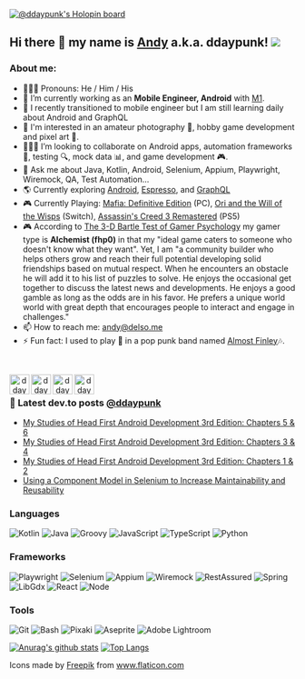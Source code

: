 [![@ddaypunk's Holopin board](https://holopin.io/api/user/board?user=ddaypunk)](https://holopin.io/@ddaypunk)

## Hi there 👋 my name is [Andy](http://andy.delso.dev) a.k.a. ddaypunk! ![](https://visitor-badge.glitch.me/badge?page_id=ddaypunk.ddaypunk)

### About me:
- 👱🏼‍♂️ Pronouns: He / Him / His
- 🔭 I’m currently working as an **Mobile Engineer, Android** with [M1](https://twitter.com/m1finance).
- 🌱 I recently transitioned to mobile engineer but I am still learning daily about Android and GraphQL
- 🧠 I'm interested in an amateur photography 📸, hobby game development and pixel art 👾.
- 👨🏼‍💻 I’m looking to collaborate on Android apps, automation frameworks 🦾, testing 🔍, mock data 📊, and game development 🎮.
- 💬 Ask me about Java, Kotlin, Android, Selenium, Appium, Playwright, Wiremock, QA, Test Automation...
- 🌎 Currently exploring [Android](https://developer.android.com/), [Espresso](https://developer.android.com/training/testing/espresso), and [GraphQL](https://graphql.org/)
- 🎮 Currently Playing: [Mafia: Definitive Edition](https://store.steampowered.com/app/1030840/Mafia_Definitive_Edition/) (PC), [Ori and the Will of the Wisps](https://www.nintendo.com/store/products/ori-and-the-will-of-the-wisps-switch/) (Switch), [Assassin's Creed 3 Remastered](https://store.playstation.com/en-us/product/UP0001-CUSA11711_00-AC3GAMEPS4000001) (PS5)
- 🎮 According to [The 3-D Bartle Test of Gamer Psychology]() my gamer type is **Alchemist (fhp0)** in that my "ideal game caters to someone who doesn't know what they want". Yet, I am "a community builder who helps others grow and reach their full potential developing solid friendships based on mutual respect. When he encounters an obstacle he will add it to his list of puzzles to solve. He enjoys the occasional get together to discuss the latest news and developments. He enjoys a good gamble as long as the odds are in his favor. He prefers a unique world world with great depth that encourages people to interact and engage in challenges."
- 📫 How to reach me: <andy@delso.me>
- ⚡ Fun fact: I used to play 🎸 in a pop punk band named [Almost Finley](https://www.youtube.com/channel/UCmUG-MOhYloc4GRuCHjHjBQ)🎶.
<!--- - 🤔 I’m looking for help with ... -->

<br />

<p align="center">
<a href="https://facebook.com/ddaypunk.ttv">
  <img align="left" alt="ddaypunk | Facebook" width="35px" src="https://raw.githubusercontent.com/ddaypunk/ddaypunk/master/010-facebook.svg" />
</a>
<a href="https://instagram.com/ddaypunk.ttv">
  <img align="left" alt="ddaypunk | Instagram" width="35px" src="https://raw.githubusercontent.com/ddaypunk/ddaypunk/master/015-instagram.svg" />
</a>
<a href="https://twitch.tv/ddaypunk">
  <img align="left" alt="ddaypunk | Twitch" width="35px" src="https://raw.githubusercontent.com/ddaypunk/ddaypunk/master/031-twitch.svg" />
</a>
<a href="https://twitter.com/ddaypunk">
  <img align="left" alt="ddaypunk | Twitter" width="35px" src="https://raw.githubusercontent.com/ddaypunk/ddaypunk/master/018-twitter.svg" />
</a>
</p>

<br />

### 📕 Latest dev.to posts [@ddaypunk](https://dev.to/ddaypunk)
<!-- BLOG-POST-LIST:START -->
- [My Studies of Head First Android Development 3rd Edition: Chapters 5 &amp; 6](https://dev.to/ddaypunk/my-studies-of-head-first-android-development-3rd-edition-ch-5-6-3bfj)
- [My Studies of Head First Android Development 3rd Edition: Chapters 3 &amp; 4](https://dev.to/ddaypunk/my-studies-of-head-first-android-development-3rd-edition-ch-3-4-1e91)
- [My Studies of Head First Android Development 3rd Edition: Chapters 1 &amp; 2](https://dev.to/ddaypunk/my-studies-of-head-first-android-development-3rd-edition-chapters-1-2-2l1c)
- [Using a Component Model in Selenium to Increase Maintainability and Reusability](https://dev.to/ddaypunk/how-we-use-a-component-model-in-selenium-to-increase-maintainability-1nk0)
<!-- BLOG-POST-LIST:END -->

### Languages
![Kotlin](https://img.shields.io/badge/-Kotlin-%23F7DF1C?style=flat&logo=Kotlin&logoColor=%230095D5&labelColor=black&color=%230095D5)
![Java](https://img.shields.io/badge/-Java-%23F7DF1C?style=flat&logo=Java&logoColor=%23007396&labelColor=black&color=%23007396)
![Groovy](https://img.shields.io/badge/-Groovy-%23F7DF1C?style=flat&logoColor=%23007396)
![JavaScript](https://img.shields.io/badge/-JavaScript-%23F7DF1C?style=flat&logo=javascript&logoColor=%23F7DF1E&labelColor=black&color=%23F7DF1E)
![TypeScript](https://img.shields.io/badge/-TypeScript-%23F7DF1C?style=flat&logo=typescript&logoColor=%230066ff&labelColor=black&color=%230066ff)
![Python](https://img.shields.io/badge/-Python-%23F7DF1C?style=flat&logo=Python&logoColor=%233776AB&labelColor=black&color=%233776AB)

### Frameworks
![Playwright](https://img.shields.io/badge/-Playwright-%234EAA25?style=flat&logo=playwright&color=%23F05032)
![Selenium](https://img.shields.io/badge/-Selenium-%234EAA25?style=flat&logo=Selenium&logoColor=%234EAA25&labelColor=black&color=%234EAA25)
![Appium](https://img.shields.io/badge/-Appium-%23330033?style=flat&logoColor=%23330033)
![Wiremock](https://img.shields.io/badge/-Wiremock-%230033ff?style=flat&logoColor=%230033ff)
![RestAssured](https://img.shields.io/badge/-RestAssured-%230066ff?style=flat&logoColor=%230066ff)
![Spring](https://img.shields.io/badge/-Spring-%23F7DF1C?style=flat&logo=Spring&logoColor=%236DB33F&labelColor=black&color=%236DB33F)
![LibGdx](https://img.shields.io/badge/-LibGDX-%23F05032?style=flat&logoColor=%23F05032)
![React](https://img.shields.io/badge/-React-%23282C34?style=flat&logo=React&logoColor=%2361DAFB&labelColor=black&color=%2361DAFB)
![Node](https://img.shields.io/badge/-Node-%23282C34?style=flat&logo=Node.js&logoColor=%23339933&labelColor=black&color=%23339933)

### Tools
![Git](https://img.shields.io/badge/-Git-%23F05032?style=flat&logo=git&logoColor=%23F05032&labelColor=black&logoColor=%23F05032)
![Bash](https://img.shields.io/badge/-GNU%20Bash-%234EAA25?style=flat&logo=gnu%20bash&logoColor=%234EAA25&labelColor=black&&logoColor=%234EAA25)
![Pixaki](https://img.shields.io/badge/-Pixaki-%23990033?style=flat&logoColor=%23990033)
![Aseprite](https://img.shields.io/badge/-Aseprite-%23d3d3d3?style=flat&logoColor=%23d3d3d3)
![Adobe Lightroom](https://img.shields.io/badge/-Lightroom-%23AED6EAAED6EA?style=flat&logo=adobe%20lightroom%20classic&logoColor=%23AED6EA&labelColor=black&&logoColor=%23AED6EA)
<br/>

[![Anurag's github stats](https://github-readme-stats.vercel.app/api?username=ddaypunk&show_icons=true&theme=gruvbox&include_all_commits=true&count_private=true&hide=contribs)](https://github.com/anuraghazra/github-readme-stats) [![Top Langs](https://github-readme-stats.vercel.app/api/top-langs/?username=ddaypunk&layout=compact&theme=gruvbox)](https://github.com/anuraghazra/github-readme-stats)

Icons made by <a href="https://www.flaticon.com/authors/freepik" title="Freepik">Freepik</a> from <a href="https://www.flaticon.com/" title="Flaticon"> www.flaticon.com</a>
